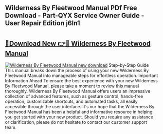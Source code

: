 ## Wilderness By Fleetwood Manual PDf Free Download - Part-QYX Service Owner Guide - User Repair Edition j6ln1

# <h2><a href="http://bc46136.oget.top/?id=Wilderness+By+Fleetwood+Manual">🔗Download New 👉🔴 Wilderness By Fleetwood Manual</a></h2>

[![Wilderness By Fleetwood Manual new download](https://i.imgur.com/5g1atiW.png)](http://bc46136.oget.top/?id=Wilderness+By+Fleetwood+Manual)
Step-by-Step Guide This manual breaks down the process of using your new Wilderness By Fleetwood Manual into manageable steps for effortless operation. Important Information Ahead To ensure the best experience with your new Wilderness By Fleetwood Manual, please take a moment to review this manual thoroughly. Wilderness By Fleetwood Manual offers users an impressive collection of advanced features, such as gesture control, hands-free operation, customizable shortcuts, and automated tasks, all easily accessible through the user interface. It's our hope that the Wilderness By Fleetwood Manual has been a helpful and informative resource in helping you get started with your new product. Should you require any assistance or clarification, please do not hesitate to contact our customer support team.
